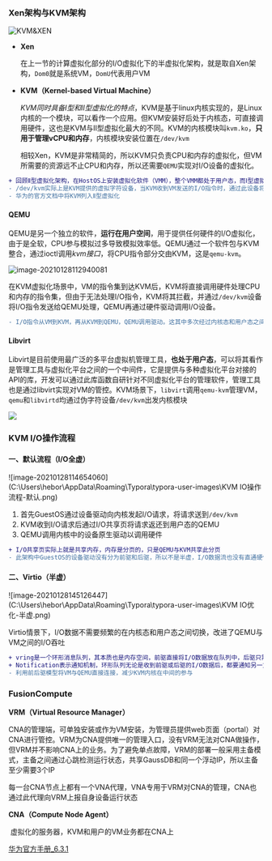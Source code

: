 ### Xen架构与KVM架构

![KVM&XEN](C:\Users\hebor\AppData\Roaming\Typora\typora-user-images\KVM&XEN.png)

- **Xen**

  在上一节的计算虚拟化部分的I/O虚拟化下的半虚拟化架构，就是取自Xen架构，`Dom0`就是系统VM，`DomU`代表用户VM

- **KVM（Kernel-based Virtual Machine）**

  *KVM同时具备Ⅰ型和Ⅱ型虚拟化的特点*，KVM是基于linux内核实现的，是Linux内核的一个模块，可以看作一个应用。但KVM安装好后处于内核态，可直接调用硬件，这也是KVM与Ⅱ型虚拟化最大的不同。KVM的内核模块叫`kvm.ko`，**只用于管理vCPU和内存**，内核模块安装位置在`/dev/kvm`

  相较Xen，KVM是非常精简的，所以KVM只负责CPU和内存的虚拟化，但VM所需要的资源远不止CPU和内存，所以还需要`QEMU`实现对I/O设备的虚拟化。

```diff
+ 回顾Ⅱ型虚拟化架构，在HostOS上安装虚拟化软件（VMM），整个VMM都处于用户态，而Ⅰ型虚拟化架构中VMM处于内核态，且可以直接调用硬件
- /dev/kvm实际上是KVM提供的虚拟字符设备，当KVM收到VM发送的I/O指令时，通过此设备将I/O指令发送给QEMU
- 华为的官方文档中将KVM列入Ⅱ型虚拟化
```

#### QEMU

QEMU是另一个独立的软件，**运行在用户空间**，用于提供任何硬件的I/O虚拟化，由于是全软，CPU参与模拟过多导致模拟效率低。QEMU通过一个软件包与KVM整合，通过ioctl调用*kvm接口*，将CPU指令部分交由KVM，这是`qemu-kvm`。

![image-20210128112940081](C:\Users\hebor\AppData\Roaming\Typora\typora-user-images\qemu-kvm.png)

在KVM虚拟化场景中，VM的指令集到达KVM后，KVM将直接调用硬件处理CPU和内存的指令集，但由于无法处理I/O指令，KVM将其拦截，并通过`/dev/kvm`设备将I/O指令发送给QEMU处理，QEMU再通过硬件驱动调用I/O设备。

```diff
- I/O指令从VM到KVM，再从KVM到QEMU，QEMU调用驱动。这其中多次经过内核态和用户态之间的切换
```



#### Libvirt

Libvirt是目前使用最广泛的多平台虚拟机管理工具，**也处于用户态**，可以将其看作是管理工具与虚拟化平台之间的一个中间件，它是提供与多种虚拟化平台对接的API的库，开发可以通过此库函数自研针对不同虚拟化平台的管理软件，管理工具也是通过libvirt实现对VM的管控。KVM场景下，`libvirt`调用`qemu-kvm`管理VM，`qemu`和`libvirtd`均通过伪字符设备`/dev/kvm`出发内核模块

![](C:\Users\hebor\AppData\Roaming\Typora\typora-user-images\libvirt.png)



### KVM I/O操作流程

#### 一、默认流程（I/O全虚）

![image-20210128114654060](C:\Users\hebor\AppData\Roaming\Typora\typora-user-images\KVM IO操作流程-默认.png)

1. 首先GuestOS通过设备驱动向内核发起I/O请求，将请求送到`/dev/kvm`
2. KVM收到I/O请求后通过I/O共享页将请求返还到用户态的QEMU
3. QEMU调用内核中的设备原生驱动以调用硬件

```diff
+ I/O共享页实际上就是共享内存，内存是分页的，只是QEMU与KVM共享此分页
- 此架构中GuestOS的设备驱动没有分为前驱和后驱，所以不是半虚，I/O数据流也没有直通硬件，所以也不是硬虚
```



#### 二、Virtio（半虚）

![image-20210128145126447](C:\Users\hebor\AppData\Roaming\Typora\typora-user-images\KVM IO优化-半虚.png)

Virtio情景下，I/O数据不需要频繁的在内核态和用户态之间切换，改进了QEMU与VM之间的I/O吞吐

```diff
+ vring是一个环形消息队列，其本质也是内存空间，前驱直接将I/O数据放在队列中，后驱只需要读取指令，反之亦然
+ Notification表示通知机制，环形队列无论是收到前驱或后驱的I/O数据后，都要通知另一方读取数据
- 利用前后驱模型将VM与QEMU直接连接，减少KVM内核在中间的参与
```



### FusionCompute

**VRM（Virtual Resource Manager）**

​	CNA的管理端，可单独安装或作为VM安装，为管理员提供web页面（portal）对CNA进行管控。VRM为CNA提供唯一的管理入口，没有VRM无法对CNA做操作，但VRM并不影响CNA上的业务。为了避免单点故障，VRM的部署一般采用主备模式，主备之间通过心跳检测运行状态，共享GaussDB和同一个浮动IP，所以主备至少需要3个IP

​	每一台CNA节点上都有一个VNA代理，VNA专用于VRM对CNA的管理，CNA也通过此代理向VRM上报自身设备运行状态

**CNA（Compute Node Agent）**

​	虚拟化的服务器，KVM和用户的VM业务都在CNA上

[华为官方手册_6.3.1](https://support.huawei.com/hedex/hdx.do?docid=EDOC1100042941&lang=zh&idPath=22658044|7919788|9856606|21462752|8576912)